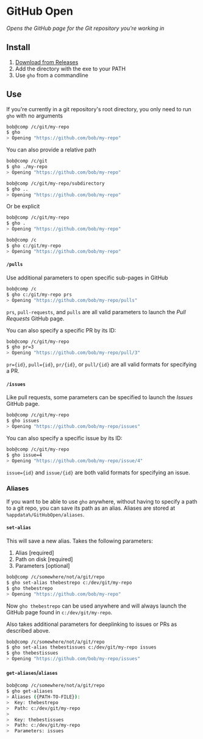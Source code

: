 # GitHub Open

_Opens the GitHub page for the Git repository you're working in_

## Install

1. [Download from Releases]()
2. Add the directory with the exe to your PATH
3. Use `gho` from a commandline

## Use

If you're currently in a git repository's root directory, you only need to run `gho` with no arguments

```bash
bob@comp /c/git/my-repo
$ gho
> Opening "https://github.com/bob/my-repo"
```

You can also provide a relative path

```bash
bob@comp /c/git
$ gho ./my-repo
> Opening "https://github.com/bob/my-repo"
```

```bash
bob@comp /c/git/my-repo/subdirectory
$ gho ..
> Opening "https://github.com/bob/my-repo"
```

Or be explicit

```bash
bob@comp /c/git/my-repo
$ gho .
> Opening "https://github.com/bob/my-repo"
```

```bash
bob@comp /c
$ gho c:/git/my-repo
> Opening "https://github.com/bob/my-repo"
```

#### `/pulls`

Use additional parameters to open specific sub-pages in GitHub

```bash
bob@comp /c
$ gho c:/git/my-repo prs
> Opening "https://github.com/bob/my-repo/pulls"
```

`prs`, `pull-requests`, and `pulls` are all valid parameters to launch the _Pull Requests_ GitHub page.

You can also specify a specific PR by its ID:

```bash
bob@comp /c/git/my-repo
$ gho pr=3
> Opening "https://github.com/bob/my-repo/pull/3"
```

`pr={id}`, `pull={id}`, `pr/{id}`, or `pull/{id}` are all valid formats for specifying a PR.

#### `/issues`

Like pull requests, some parameters can be specified to launch the _Issues_ GitHub page.

```bash
bob@comp /c/git/my-repo
$ gho issues
> Opening "https://github.com/bob/my-repo/issues"
```

You can also specify a specific issue by its ID:

```bash
bob@comp /c/git/my-repo
$ gho issue=4
> Opening "https://github.com/bob/my-repo/issue/4"
```

`issue={id}` and `issue/{id}` are both valid formats for specifying an issue.

### Aliases

If you want to be able to use `gho` anywhere, without having to specify a path to a git repo, you can save its path as an alias. Aliases are stored at `%appdata%/GitHubOpen/aliases`.

#### `set-alias`

This will save a new alias. Takes the following parameters:

1. Alias [required]
2. Path on disk [required]
3. Parameters [optional]

```bash
bob@comp /c/somewhere/not/a/git/repo
$ gho set-alias thebestrepo c:/dev/git/my-repo
$ gho thebestrepo
> Opening "https://github.com/bob/my-repo"
```
Now `gho thebestrepo` can be used anywhere and will always launch the GitHub page found in `c:/dev/git/my-repo`.

Also takes additional parameters for deeplinking to issues or PRs as described above.

```bash
bob@comp /c/somewhere/not/a/git/repo
$ gho set-alias thebestissues c:/dev/git/my-repo issues
$ gho thebestissues
> Opening "https://github.com/bob/my-repo/issues"
```

#### `get-aliases`/`aliases`

```bash
bob@comp /c/somewhere/not/a/git/repo
$ gho get-aliases
> Aliases ({PATH-TO-FILE}):
>  Key: thebestrepo
>  Path: c:/dev/git/my-repo
>
>  Key: thebestissues
>  Path: c:/dev/git/my-repo
>  Parameters: issues
```